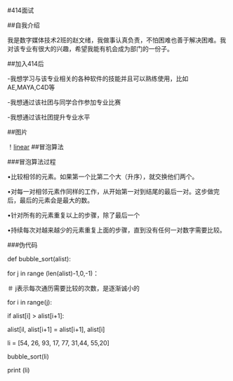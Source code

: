 #414面试


##自我介绍


我是数字媒体技术2班的赵文绪，我做事认真负责，不怕困难也善于解决困难。我对该专业有很大的兴趣，希望我能有机会成为部门的一份子。


##加入414后


-我想学习与该专业相关的各种软件的技能并且可以熟练使用，比如AE,MAYA,C4D等


-我想通过该社团与同学合作参加专业比赛


-我想通过该社团提升专业水平

##图片

！[linear](file01/Howl's-Moving-Castle-Studio-Ghibli-fantasy-art-clouds-daylight-couple-1745785-wallhere.com.jpg)
##冒泡算法

###冒泡算法过程

•比较相邻的元素。如果第一个比第二个大（升序），就交换他们两个。

•对每一对相邻元素作同样的工作，从开始第一对到结尾的最后一对。这步做完后，最后的元素会是最大的数。

•针对所有的元素重复以上的步骤，除了最后一个

•持续每次对越来越少的元素重复上面的步骤，直到没有任何一对数字需要比较。

###伪代码

def bubble_sort(alist):

for j in range (len(alist)-1,0,-1)：

＃ j表示每次通历需要比较的次数，是逐渐诚小的

for i in range(j):

if alist[i] > alist[i+1]:

alist[il, alist[i+1] = alist[i+1], alist[i]

li = [54, 26, 93, 17, 77, 31,44, 55,20]

bubble_sort(li)

print (li)

